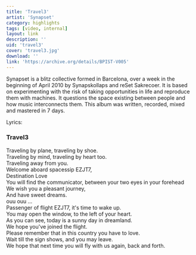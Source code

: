 ```yaml
---
title: 'Travel3'
artist: 'Synapset'
category: highlights
tags: [video, internal]
layout: link
description: ''
uid: 'travel3'
cover: 'travel3.jpg'
download: ''
link: 'https://archive.org/details/BPIST-V005'
---
```

Synapset is a blitz collective formed in Barcelona, over a week in the beginning of April 2010 by Synapskollaps and reSet Sakrecoer. It is based on experimenting with the risk of taking opportunities in life and reproduce them with machines. It questions the space existing between people and how music interconnects them. This album was written, recorded, mixed and mastered in 7 days.

Lyrics:

### Travel3

Traveling by plane, traveling by shoe.<br />
Traveling by mind, traveling by heart too.<br />
Traveling away from you.<br />
Welcome aboard spacessip EZJT7,<br />
Destination Love<br />
You will find the communicator, between your two eyes in your forehead<br />
We wish you a pleasant journey,<br />
And have sweet dreams.<br />
ouu ouu ...<br />
Passenger of flight EZJT7, it's time to wake up.<br />
You may open the window, to the left of your heart.<br />
As you can see, today is a sunny day in dreamland.<br />
We hope you've joined the flight.<br />
Please remember that in this country you have to love.<br />
Wait till the sign shows, and you may leave.<br />
We hope that next time you will fly with us again, back and forth.<br />